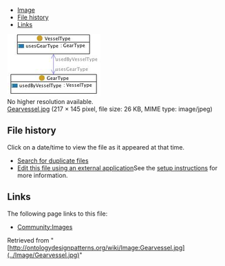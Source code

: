 * [Image](../Image/Gearvessel.jpg#file)
* [File history](../Image/Gearvessel.jpg#filehistory)
* [Links](../Image/Gearvessel.jpg#filelinks)

[![Image:Gearvessel.jpg](../images/f/f3/Gearvessel.jpg)](../images/f/f3/Gearvessel.jpg)  
No higher resolution available.  
[Gearvessel.jpg](../images/f/f3/Gearvessel.jpg)‎ (217 × 145 pixel, file size: 26 KB, MIME type: image/jpeg)

## File history

Click on a date/time to view the file as it appeared at that time.



  
* [Search for duplicate files](http://ontologydesignpatterns.org/wiki/Special:FileDuplicateSearch/Gearvessel.jpg "Special:FileDuplicateSearch/Gearvessel.jpg")
* [Edit this file using an external application](http://ontologydesignpatterns.org/wiki/index.php?title=Image:Gearvessel.jpg&action=edit&externaledit=true&mode=file "Image:Gearvessel.jpg")See the [setup instructions](http://www.mediawiki.org/wiki/Manual:External_editors "http://www.mediawiki.org/wiki/Manual:External_editors") for more information.

## Links



The following page links to this file:


* [Community:Images](../Community/Images "Community:Images")


Retrieved from "[http://ontologydesignpatterns.org/wiki/Image:Gearvessel.jpg](../Image/Gearvessel.jpg)"